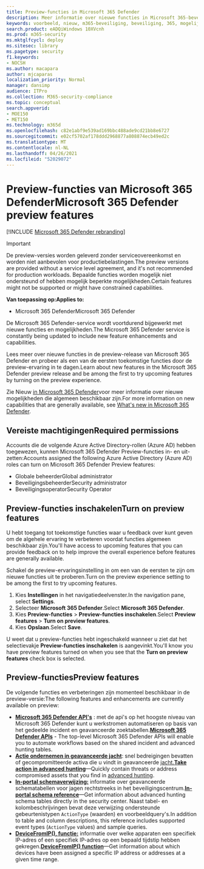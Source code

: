 ```yaml
---
title: Preview-functies in Microsoft 365 Defender
description: Meer informatie over nieuwe functies in Microsoft 365-beveiliging
keywords: voorbeeld, nieuw, m365-beveiliging, beveiliging, 365, mogelijkheden
search.product: eADQiWindows 10XVcnh
ms.prod: m365-security
ms.mktglfcycl: deploy
ms.sitesec: library
ms.pagetype: security
f1.keywords:
- NOCSH
ms.author: macapara
author: mjcaparas
localization_priority: Normal
manager: dansimp
audience: ITPro
ms.collection: M365-security-compliance
ms.topic: conceptual
search.appverid:
- MOE150
- MET150
ms.technology: m365d
ms.openlocfilehash: c82e1abf9e539ad169bbc488ade9cd21bb8e6727
ms.sourcegitcommit: e02cf5702af178ddd2968877a808874ecb49ed2c
ms.translationtype: MT
ms.contentlocale: nl-NL
ms.lasthandoff: 04/26/2021
ms.locfileid: "52029072"
---
```

# <a name="microsoft-365-defender-preview-features"></a><span data-ttu-id="652fe-104">Preview-functies van Microsoft 365 Defender</span><span class="sxs-lookup"><span data-stu-id="652fe-104">Microsoft 365 Defender preview features</span></span>

[!INCLUDE [Microsoft 365 Defender rebranding](../includes/microsoft-defender.md)]

> [!IMPORTANT]
> <span data-ttu-id="652fe-105">De preview-versies worden geleverd zonder serviceovereenkomst en worden niet aanbevolen voor productiebelastingen.</span><span class="sxs-lookup"><span data-stu-id="652fe-105">The preview versions are provided without a service level agreement, and it's not recommended for production workloads.</span></span> <span data-ttu-id="652fe-106">Bepaalde functies worden mogelijk niet ondersteund of hebben mogelijk beperkte mogelijkheden.</span><span class="sxs-lookup"><span data-stu-id="652fe-106">Certain features might not be supported or might have constrained capabilities.</span></span>

<span data-ttu-id="652fe-107">**Van toepassing op:**</span><span class="sxs-lookup"><span data-stu-id="652fe-107">**Applies to:**</span></span>
- <span data-ttu-id="652fe-108">Microsoft 365 Defender</span><span class="sxs-lookup"><span data-stu-id="652fe-108">Microsoft 365 Defender</span></span>

<span data-ttu-id="652fe-109">De Microsoft 365 Defender-service wordt voortdurend bijgewerkt met nieuwe functies en mogelijkheden.</span><span class="sxs-lookup"><span data-stu-id="652fe-109">The Microsoft 365 Defender service is constantly being updated to include new feature enhancements and capabilities.</span></span>

<span data-ttu-id="652fe-110">Lees meer over nieuwe functies in de preview-release van Microsoft 365 Defender en probeer als een van de eersten toekomstige functies door de preview-ervaring in te dagen.</span><span class="sxs-lookup"><span data-stu-id="652fe-110">Learn about new features in the Microsoft 365 Defender preview release and be among the first to try upcoming features by turning on the preview experience.</span></span>

<span data-ttu-id="652fe-111">Zie Nieuw [in Microsoft 365 Defender](whats-new.md)voor meer informatie over nieuwe mogelijkheden die algemeen beschikbaar zijn.</span><span class="sxs-lookup"><span data-stu-id="652fe-111">For more information on new capabilities that are generally available, see [What's new in Microsoft 365 Defender](whats-new.md).</span></span>

## <a name="required-permissions"></a><span data-ttu-id="652fe-112">Vereiste machtigingen</span><span class="sxs-lookup"><span data-stu-id="652fe-112">Required permissions</span></span>

<span data-ttu-id="652fe-113">Accounts die de volgende Azure Active Directory-rollen (Azure AD) hebben toegewezen, kunnen Microsoft 365 Defender Preview-functies in- en uit- zetten:</span><span class="sxs-lookup"><span data-stu-id="652fe-113">Accounts assigned the following Azure Active Directory (Azure AD) roles can turn on Microsoft 365 Defender Preview features:</span></span>

- <span data-ttu-id="652fe-114">Globale beheerder</span><span class="sxs-lookup"><span data-stu-id="652fe-114">Global administrator</span></span>
- <span data-ttu-id="652fe-115">Beveiligingsbeheerder</span><span class="sxs-lookup"><span data-stu-id="652fe-115">Security administrator</span></span>
- <span data-ttu-id="652fe-116">Beveiligingsoperator</span><span class="sxs-lookup"><span data-stu-id="652fe-116">Security Operator</span></span>

## <a name="turn-on-preview-features"></a><span data-ttu-id="652fe-117">Preview-functies inschakelen</span><span class="sxs-lookup"><span data-stu-id="652fe-117">Turn on preview features</span></span>

<span data-ttu-id="652fe-118">U hebt toegang tot toekomstige functies waar u feedback over kunt geven om de algehele ervaring te verbeteren voordat functies algemeen beschikbaar zijn.</span><span class="sxs-lookup"><span data-stu-id="652fe-118">You'll have access to upcoming features that you can provide feedback on to help improve the overall experience before features are generally available.</span></span>

<span data-ttu-id="652fe-119">Schakel de preview-ervaringsinstelling in om een van de eersten te zijn om nieuwe functies uit te proberen.</span><span class="sxs-lookup"><span data-stu-id="652fe-119">Turn on the preview experience setting to be among the first to try upcoming features.</span></span>

1. <span data-ttu-id="652fe-120">Kies **Instellingen** in het navigatiedeelvenster.</span><span class="sxs-lookup"><span data-stu-id="652fe-120">In the navigation pane, select **Settings**.</span></span>
2. <span data-ttu-id="652fe-121">Selecteer **Microsoft 365 Defender**.</span><span class="sxs-lookup"><span data-stu-id="652fe-121">Select **Microsoft 365 Defender**.</span></span>
3. <span data-ttu-id="652fe-122">Kies **Preview-functies** > **Preview-functies inschakelen**.</span><span class="sxs-lookup"><span data-stu-id="652fe-122">Select **Preview features** > **Turn on preview features**.</span></span> 
4. <span data-ttu-id="652fe-123">Kies **Opslaan**.</span><span class="sxs-lookup"><span data-stu-id="652fe-123">Select **Save**.</span></span>

<span data-ttu-id="652fe-124">U weet dat u preview-functies hebt ingeschakeld wanneer u ziet dat het selectievakje **Preview-functies inschakelen** is aangevinkt.</span><span class="sxs-lookup"><span data-stu-id="652fe-124">You'll know you have preview features turned on when you see that the **Turn on preview features** check box is selected.</span></span> 

## <a name="preview-features"></a><span data-ttu-id="652fe-125">Preview-functies</span><span class="sxs-lookup"><span data-stu-id="652fe-125">Preview features</span></span>

<span data-ttu-id="652fe-126">De volgende functies en verbeteringen zijn momenteel beschikbaar in de preview-versie:</span><span class="sxs-lookup"><span data-stu-id="652fe-126">The following features and enhancements are currently available on preview:</span></span>

- <span data-ttu-id="652fe-127">**[Microsoft 365 Defender API's](api-overview.md)** : met de api's op het hoogste niveau van Microsoft 365 Defender kunt u werkstromen automatiseren op basis van het gedeelde incident en geavanceerde zoektabellen.</span><span class="sxs-lookup"><span data-stu-id="652fe-127">**[Microsoft 365 Defender APIs](api-overview.md)** - The top-level Microsoft 365 Defender APIs will enable you to automate workflows based on the shared incident and advanced hunting tables.</span></span> 
- <span data-ttu-id="652fe-128">**[Actie ondernemen in geavanceerde jacht](advanced-hunting-take-action.md)**: snel bedreigingen bevatten of gecompromitteerde activa die u vindt in geavanceerde [jacht.](advanced-hunting-overview.md)</span><span class="sxs-lookup"><span data-stu-id="652fe-128">**[Take action in advanced hunting](advanced-hunting-take-action.md)**—Quickly contain threats or address compromised assets that you find in [advanced hunting](advanced-hunting-overview.md).</span></span>
- <span data-ttu-id="652fe-129">**[In-portal schemaverwijzing:](advanced-hunting-schema-tables.md#get-schema-information-in-the-security-center)** informatie over geavanceerde schematabellen voor jagen rechtstreeks in het beveiligingscentrum.</span><span class="sxs-lookup"><span data-stu-id="652fe-129">**[In-portal schema reference](advanced-hunting-schema-tables.md#get-schema-information-in-the-security-center)**—Get information about advanced hunting schema tables directly in the security center.</span></span> <span data-ttu-id="652fe-130">Naast tabel- en kolombeschrijvingen bevat deze verwijzing ondersteunde gebeurtenistypen `ActionType` (waarden) en voorbeeldquery's.</span><span class="sxs-lookup"><span data-stu-id="652fe-130">In addition to table and column descriptions, this reference includes supported event types (`ActionType` values) and sample queries.</span></span>
- <span data-ttu-id="652fe-131">**[DeviceFromIP(), functie:](advanced-hunting-devicefromip-function.md)** informatie over welke apparaten een specifiek IP-adres of een specifiek IP-adres op een bepaald tijdstip hebben gekregen.</span><span class="sxs-lookup"><span data-stu-id="652fe-131">**[DeviceFromIP() function](advanced-hunting-devicefromip-function.md)**—Get information about which devices have been assigned a specific IP address or addresses at a given time range.</span></span>
